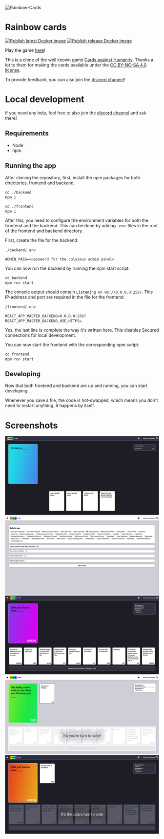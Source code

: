 ![Rainbow-Cards](https://socialify.git.ci/f1nnm/Rainbow-Cards/image?description=1&descriptionEditable=A%20clone%20of%20the%20popular%20game%20Cards%20against%20Humanity.&font=Inter&logo=https%3A%2F%2Fgithub.com%2FF1nnM%2FRainbow-Cards%2Fraw%2Fmain%2Ffrontend%2Fpublic%2Flogo512.png&owner=1&pattern=Plus&theme=Light)
# Rainbow cards

[![Publish latest Docker image](https://github.com/F1nnM/Yet-another-Cards-Against-Humanity-clone/actions/workflows/docker_push.yaml/badge.svg)](https://github.com/F1nnM/Yet-another-Cards-Against-Humanity-clone/actions/workflows/docker_push.yaml)
[![Publish release Docker image](https://github.com/F1nnM/Yet-another-Cards-Against-Humanity-clone/actions/workflows/docker_release.yaml/badge.svg)](https://github.com/F1nnM/Yet-another-Cards-Against-Humanity-clone/actions/workflows/docker_release.yaml)

Play the game [here](https://rainbow-cards.mfinn.de)!

This is a clone of the well known game [Cards against Humanity](https://cardsagainsthumanity.com/). Thanks a lot to them for making the cards available under the [CC BY-NC-SA 4.0 license](https://creativecommons.org/licenses/by-nc-sa/4.0/).

To provide feedback, you can also join the [discord channel](https://discord.gg/3NG7nwEfcF)!

# Local development
If you need any help, feel free to also join the [discord channel](https://discord.gg/3NG7nwEfcF) and ask there! 

## Requirements
- Node
- npm

## Running the app
After cloning the repository, first, install the npm packages for both directories, frontend and backend.
```
cd ./backend
npm i
```
```
cd ./frontend
npm i
```

After this, you need to configure the environment variables for both the frontend and the backend. This can be done by adding `.env`-files in the root of the frontend and backend directory.

First, create the file for the backend:

`./backend/.env`
```
ADMIN_PASS=<password for the colyseus admin panel>
```

You can now run the backend by running the npm start script.
```
cd backend
npm run start
```

The console output should contain `Listening on ws://0.0.0.0:2567`. This IP-address and port are required in the file for the frontend:

`/frontend/.env`
```
REACT_APP_MASTER_BACKEND=0.0.0.0:2567
REACT_APP_MASTER_BACKEND_USE_HTTPS=
```
Yes, the last line is complete the way it's written here. This disables Secured connections for local development.

You can now start the frontend with the corresponding npm script:
```
cd frontend
npm run start
```

## Developing
Now that both frontend and backend are up and running, you can start developing.

Whenever you save a file, the code is hot-swapped, which means you don't need to restart anything, it happens by itself.


# Screenshots

![](/screenshots/2.png)
![](/screenshots/1.png)
![](/screenshots/4.png)
![](/screenshots/5.png)
![](/screenshots/3.png)

<!--
# Help the game
As per the requirements of the license, I can't take any compensation or donations for this game, which means, I can't afford a more powerful server.
However you can he
## Running another backend server
As the resources of my server are limited the game might become slow on the main server. You can help by running the backend on your own server. 
Doing so is very easy, if you have some experience with git and Docker. 
If you need help or have any questions, feel free to mail me at `rainbow-cards@mfinn.de`, I'm happy to help you.

### Prerequisites
- A server with a good uptime and enough bandwidth / resources. Doesn't have to be perfect, but the players should experience as few disconnections as possible.
- Docker
- Motivation to update the backend quickly after a new version is released here. Important, as new versions might introduce incompatibilities with the frontend.

### Running the backend

Simply start the backend docker and expose the port 8080. 
You can do this with for example the following command:

```bash
docker run -p <target port>:8080 --env REACT_APP_MASTER_BACKEND=rainbow-cards-backend.mfinn.de --env REACT_APP_MASTER_BACKEND_USE_HTTPS=true f1nnm/yarainbow-cardsc_backend:release-<version>
```

### Check if it works
In the frontend select a custom server and enter yours. Please check if you can create a game without errors. If this works, everything should be alright.

### Making it available to players
Create a pull request editing the `backend/src/servers.ts` file, adding your server to the list. Please add it at the bottom, just above localhost.
Template:
```js
{
    name: "A display name", // shouldn't be longer than maybe 25 characters
    url: "example.com",     // this can be an url or an ip-address, it may include a port (example.com:8080)
    ssl: true               // should the game use ssl to connect to your server.
                            // It's 2021, everybody should be using SSL encryption on the web, but hey, you do you.
}
```
If you don't know how to do that, just mail me that information.

## Contribute to this repository

Be it design improvements, new features or just a fixed typo, any contribution to this repository are very welcome.
For larger contributions please check back with me first, so we don't work on the same thing separately.

# Run your own, completely separate version of the game
Please don't run a new instance with the intent of replacing me, however you're welcome to run a new instance of this game for your friends or other groups.

Also, did you consider, just running the backend as described above and helping everyone out?
## How to run

There are docker images available here on GitHub as well as in the official docker registry:
- `f1nnm/yacahc` for the frontend
- `f1nnm/yacahc_backend` for the backend

The tags available are:
- `latest`: Always the state of the repo
- `release-{version number}`: All the releases

Both can be configured via environment variables:

### Frontend
- `REACT_APP_MASTER_BACKEND`: URL of the master / mothership / main backend.
- `REACT_APP_MASTER_BACKEND_USE_HTTPS`: Use htpps for the connections to the master / mothership / main backend.

### Backend
- `ADMIN_PASS`: Password for the colyseus monitor. 
